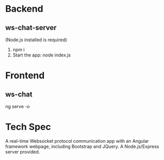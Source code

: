 # Backend

## ws-chat-server

(Node.js installed is required)

1. npm i
2. Start the app: node index.js

# Frontend

## ws-chat

ng serve -o

# Tech Spec

A real-time Websocket protocol communication app with an Angular framework webpage, including Bootstrap and JQuery. A Node.js/Express server provided.
